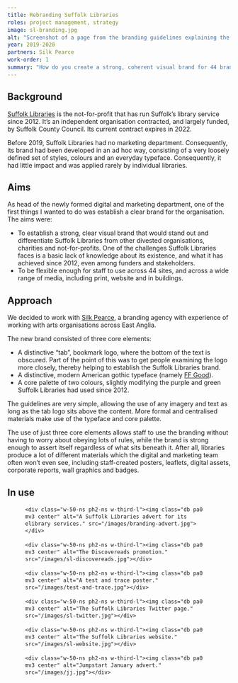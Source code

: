 ```yaml
---
title: Rebranding Suffolk Libraries
roles: project management, strategy
image: sl-branding.jpg
alt: "Screenshot of a page from the branding guidelines explaining the logo."
year: 2019-2020
partners: Silk Pearce
work-order: 1
summary: "How do you create a strong, coherent visual brand for 44 branches, numerous projects and lots of online and printed materials?"
---
```


## Background

[Suffolk Libraries](https://www.suffolklibraries.co.uk/) is the not-for-profit that has run Suffolk’s library service since 2012. It’s an independent organisation contracted, and largely funded, by Suffolk County Council. Its current contract expires in 2022.

Before 2019, Suffolk Libraries had no marketing department. Consequently, its brand had been developed in an ad hoc way, consisting of a very loosely defined set of styles, colours and an everyday typeface. Consequently, it had little impact and was applied rarely by individual libraries.

## Aims

As head of the newly formed digital and marketing department, one of the first things I wanted to do was establish a clear brand for the organisation. The aims were:

- To establish a strong, clear visual brand that would stand out and differentiate Suffolk Libraries from other divested organisations, charities and not-for-profits. One of the challenges Suffolk Libraries faces is a basic lack of knowledge about its existence, and what it has achieved since 2012, even among funders and stakeholders.
- To be flexible enough for staff to use across 44 sites, and across a wide range of media, including print, website and in buildings.

## Approach

We decided to work with [Silk Pearce](https://www.silkpearce.com/), a branding agency with experience of working with arts organisations across East Anglia.

The new brand consisted of three core elements:

- A distinctive “tab”, bookmark logo, where the bottom of the text is obscured. Part of the point of this was to get people examining the logo more closely, thereby helping to establish the Suffolk Libraries brand.
- A distinctive, modern American gothic typeface (namely [FF Good](https://www.fontshop.com/families/ff-good)).
- A core palette of two colours, slightly modifying the purple and green Suffolk Libraries had used since 2012.

The guidelines are very simple, allowing the use of any imagery and text as long as the tab logo sits above the content. More formal and centralised materials make use of the typeface and core palette.

The use of just three core elements allows staff to use the branding without having to worry about obeying lots of rules, while the brand is strong enough to assert itself regardless of what sits beneath it. After all, libraries produce a lot of different materials which the digital and marketing team often won’t even see, including staff-created posters, leaflets, digital assets, corporate reports, wall graphics and badges.

## In use

<figure class="flex-ns flex-wrap-ns items-center-ns">

	<div class="w-50-ns ph2-ns w-third-l"><img class="db pa0 mv3 center" alt="A Suffolk Libraries advert for its elibrary services." src="/images/branding-advert.jpg"></div>

	<div class="w-50-ns ph2-ns w-third-l"><img class="db pa0 mv3 center" alt="The Discovereads promotion." src="/images/sl-discovereads.jpg"></div>

	<div class="w-50-ns ph2-ns w-third-l"><img class="db pa0 mv3 center" alt="A test and trace poster." src="/images/test-and-trace.jpg"></div>

	<div class="w-50-ns ph2-ns w-third-l"><img class="db pa0 mv3 center" alt="The Suffolk Libraries Twitter page." src="/images/sl-twitter.jpg"></div>

	<div class="w-50-ns ph2-ns w-third-l"><img class="db pa0 mv3 center" alt="The Suffolk Libraries website." src="/images/sl-website.jpg"></div>

	<div class="w-50-ns ph2-ns w-third-l"><img class="db pa0 mv3 center" alt="Jumpstart January advert." src="/images/jj.jpg"></div>

</figure>
